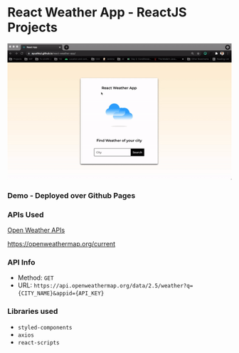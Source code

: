 # React Weather App - ReactJS Projects

![](weather.gif)

### Demo - Deployed over Github Pages 


### APIs Used
[Open Weather APIs](https://openweathermap.org/)

https://openweathermap.org/current

### API Info
* Method: `GET`
* URL: `https://api.openweathermap.org/data/2.5/weather?q={CITY_NAME}&appid={API_KEY}`


### Libraries used
* `styled-components`
* `axios`
* `react-scripts`


